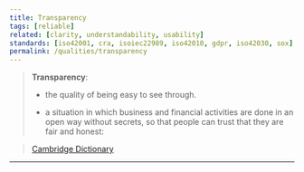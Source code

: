 ```yaml
---
title: Transparency
tags: [reliable] 
related: [clarity, understandability, usability]
standards: [iso42001, cra, isoiec22989, iso42010, gdpr, iso42030, sox]
permalink: /qualities/transparency
---
```


>**Transparency**:
>
>* the quality of being easy to see through.
>
>* a situation in which business and financial activities are done in an open way without secrets, so that people can trust that they are fair and honest:

>[Cambridge Dictionary](https://dictionary.cambridge.org/dictionary/english/transparency)

<hr class="with-no-margin"/>

